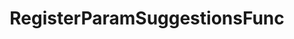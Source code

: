 ---
title: RegisterParamSuggestionsFunc
position: 1.4
type: ""
description: Takes a function that will be called when suggestions are needed for a parameter

parameters:
  - name: IDCCmdsEnum <em>cmd</em>
    content: The name of the command that contains the wanted parameter
  - name: string <em>paramName</em>
    content: The name of the parameter
  - name: Func&lt;string[]&gt; <em>func</em>
    content: The function to be called when the IDC needs suggestions

content_markdown: |-
    Similar to **UpdateParamSuggestions**, but instead of providing suggestions once it provides a function to the IDC that 
    when called returns the array of suggestions.

    This is useful when you want to provide dynamic suggestions that change depending on the conditions of your game.

    The passed function is only called when the user is being shown the suggestions of the parameter targeted by this method.
    {: .info}

right_code_blocks:
  - title: Example
    language: csharp
    code_block: |-
      string[] GetLogLineSpacingSugg()
      {
        //Return a random linespacing between 1-2 as a suggestion
        string lineSpacing = Random.Range(1f, 2f).ToString();
        return new string[] { lineSpacing };
      }

      void Start()
      {
        IDCUtils.IDC.RegisterParamSuggestionsFunc(
          IDCCmdsEnum.SetLogAreaLineSpacing, 
          "lineSpacing", GetLogLineSpacingSugg);
      }
---
